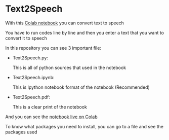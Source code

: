 # Text2Speech

With this [Colab notebook](https://colab.research.google.com/drive/1iBJmwcK_XeHHPS4Tko2mxY5JyXob8I-D?usp=sharing) you can convert text to speech

You have to run codes line by line and then you enter a text that you want to convert it to speech

In this repository you can see 3 important file:
- Text2Speech.py:

  This is all of python sources that used in the notebook

- Text2Speech.ipynb:

  This is Ipython notebook format of the notebook (Recommended)

- Text2Speech.pdf:

  This is a clear print of the notebook

And you can see the [notebook live on Colab](https://colab.research.google.com/drive/1iBJmwcK_XeHHPS4Tko2mxY5JyXob8I-D?usp=sharing)

To know what packages you need to install, you can go to a file and see the packages used

